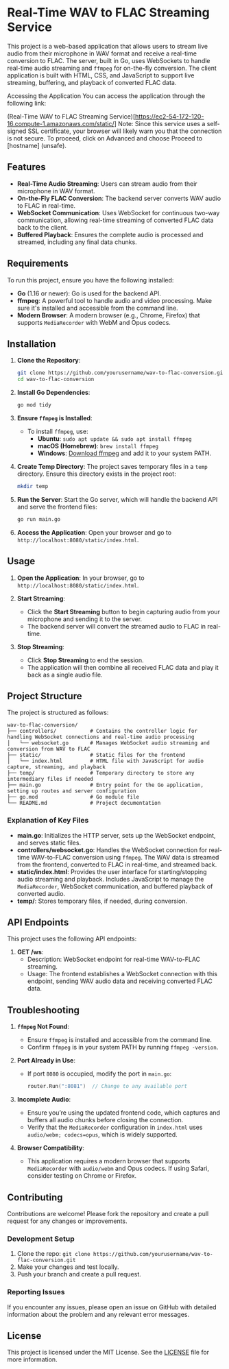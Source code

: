 # Real-Time WAV to FLAC Streaming Service

This project is a web-based application that allows users to stream live audio from their microphone in WAV format and receive a real-time conversion to FLAC. The server, built in Go, uses WebSockets to handle real-time audio streaming and `ffmpeg` for on-the-fly conversion. The client application is built with HTML, CSS, and JavaScript to support live streaming, buffering, and playback of converted FLAC data.

Accessing the Application
You can access the application through the following link:

(Real-Time WAV to FLAC Streaming Service)[https://ec2-54-172-120-16.compute-1.amazonaws.com/static/]
Note: Since this service uses a self-signed SSL certificate, your browser will likely warn you that the connection is not secure. To proceed, click on Advanced and choose Proceed to [hostname] (unsafe).

## Features

- **Real-Time Audio Streaming**: Users can stream audio from their microphone in WAV format.
- **On-the-Fly FLAC Conversion**: The backend server converts WAV audio to FLAC in real-time.
- **WebSocket Communication**: Uses WebSocket for continuous two-way communication, allowing real-time streaming of converted FLAC data back to the client.
- **Buffered Playback**: Ensures the complete audio is processed and streamed, including any final data chunks.

## Requirements

To run this project, ensure you have the following installed:

- **Go** (1.16 or newer): Go is used for the backend API.
- **ffmpeg**: A powerful tool to handle audio and video processing. Make sure it's installed and accessible from the command line.
- **Modern Browser**: A modern browser (e.g., Chrome, Firefox) that supports `MediaRecorder` with WebM and Opus codecs.

## Installation

1. **Clone the Repository**:
   ```bash
   git clone https://github.com/yourusername/wav-to-flac-conversion.git
   cd wav-to-flac-conversion
   ```

2. **Install Go Dependencies**:
   ```bash
   go mod tidy
   ```

3. **Ensure `ffmpeg` is Installed**:
   - To install `ffmpeg`, use:
     - **Ubuntu**: `sudo apt update && sudo apt install ffmpeg`
     - **macOS (Homebrew)**: `brew install ffmpeg`
     - **Windows**: [Download ffmpeg](https://ffmpeg.org/download.html) and add it to your system PATH.

4. **Create Temp Directory**:
   The project saves temporary files in a `temp` directory. Ensure this directory exists in the project root:
   ```bash
   mkdir temp
   ```

5. **Run the Server**:
   Start the Go server, which will handle the backend API and serve the frontend files:
   ```bash
   go run main.go
   ```

6. **Access the Application**:
   Open your browser and go to `http://localhost:8080/static/index.html`.

## Usage

1. **Open the Application**:
   In your browser, go to `http://localhost:8080/static/index.html`.

2. **Start Streaming**:
   - Click the **Start Streaming** button to begin capturing audio from your microphone and sending it to the server.
   - The backend server will convert the streamed audio to FLAC in real-time.

3. **Stop Streaming**:
   - Click **Stop Streaming** to end the session.
   - The application will then combine all received FLAC data and play it back as a single audio file.

## Project Structure

The project is structured as follows:

```
wav-to-flac-conversion/
├── controllers/           # Contains the controller logic for handling WebSocket connections and real-time audio processing
│   └── websocket.go       # Manages WebSocket audio streaming and conversion from WAV to FLAC
├── static/                # Static files for the frontend
│   └── index.html         # HTML file with JavaScript for audio capture, streaming, and playback
├── temp/                  # Temporary directory to store any intermediary files if needed
├── main.go                # Entry point for the Go application, setting up routes and server configuration
├── go.mod                 # Go module file
└── README.md              # Project documentation
```

### Explanation of Key Files

- **main.go**: Initializes the HTTP server, sets up the WebSocket endpoint, and serves static files.
- **controllers/websocket.go**: Handles the WebSocket connection for real-time WAV-to-FLAC conversion using `ffmpeg`. The WAV data is streamed from the frontend, converted to FLAC in real-time, and streamed back.
- **static/index.html**: Provides the user interface for starting/stopping audio streaming and playback. Includes JavaScript to manage the `MediaRecorder`, WebSocket communication, and buffered playback of converted audio.
- **temp/**: Stores temporary files, if needed, during conversion.

## API Endpoints

This project uses the following API endpoints:

1. **GET /ws**:
   - Description: WebSocket endpoint for real-time WAV-to-FLAC streaming.
   - Usage: The frontend establishes a WebSocket connection with this endpoint, sending WAV audio data and receiving converted FLAC data.

## Troubleshooting

1. **`ffmpeg` Not Found**:
   - Ensure `ffmpeg` is installed and accessible from the command line.
   - Confirm `ffmpeg` is in your system PATH by running `ffmpeg -version`.

2. **Port Already in Use**:
   - If port `8080` is occupied, modify the port in `main.go`:
     ```go
     router.Run(":8081")  // Change to any available port
     ```

3. **Incomplete Audio**:
   - Ensure you’re using the updated frontend code, which captures and buffers all audio chunks before closing the connection.
   - Verify that the `MediaRecorder` configuration in `index.html` uses `audio/webm; codecs=opus`, which is widely supported.

4. **Browser Compatibility**:
   - This application requires a modern browser that supports `MediaRecorder` with `audio/webm` and Opus codecs. If using Safari, consider testing on Chrome or Firefox.

## Contributing

Contributions are welcome! Please fork the repository and create a pull request for any changes or improvements.

### Development Setup

1. Clone the repo: `git clone https://github.com/yourusername/wav-to-flac-conversion.git`
2. Make your changes and test locally.
3. Push your branch and create a pull request.

### Reporting Issues

If you encounter any issues, please open an issue on GitHub with detailed information about the problem and any relevant error messages.

## License

This project is licensed under the MIT License. See the [LICENSE](LICENSE) file for more information.